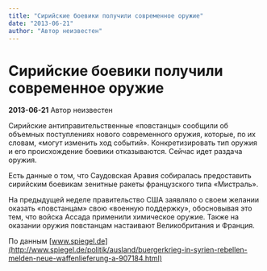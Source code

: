 ```yaml
---
title: "Сирийские боевики получили современное оружие"
date: "2013-06-21"
author: "Автор неизвестен"
---
```


# Сирийские боевики получили современное оружие

**2013-06-21** Автор неизвестен

Сирийские антиправительственные «повстанцы» сообщили об объемных поступлениях нового современного оружия, которые, по их словам, «могут изменить ход событий». Конкретизировать тип оружия и его происхождение боевики отказываются. Сейчас идет раздача оружия.

Есть данные о том, что Саудовская Аравия собиралась предоставить сирийским боевикам зенитные ракеты французского типа «Мистраль».

На предыдущей неделе правительство США заявляло о своем желании оказать «повстанцам» свою «военную поддержку», обосновывая это тем, что войска Ассада применили химическое оружие. Также на оказании оружия повстанцам настаивают Великобритания и Франция.

По данным [www.spiegel.de](http://www.spiegel.de/politik/ausland/buergerkrieg-in-syrien-rebellen-melden-neue-waffenlieferung-a-907184.html)
